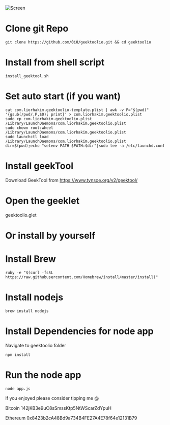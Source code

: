 ![Screen](https://i.imgur.com/hxY9ge8.png)



# Clone git Repo

    git clone https://github.com/0i0/geektoolio.git && cd geektoolio

# Install from shell script

	install_geektool.sh

# Set auto start (if you want) 
	cat com.liorhakim.geektoolio-template.plist | awk -v P="$(pwd)" '{gsub(/pwd/,P,$0); print}' > com.liorhakim.geektoolio.plist
	sudo cp com.liorhakim.geektoolio.plist /Library/LaunchDaemons/com.liorhakim.geektoolio.plist
	sudo chown root:wheel /Library/LaunchDaemons/com.liorhakim.geektoolio.plist
	sudo launchctl load  /Library/LaunchDaemons/com.liorhakim.geektoolio.plist
	dir=$(pwd);echo "setenv PATH $PATH:$dir"|sudo tee -a /etc/launchd.conf

# Install geekTool

Download GeekTool from https://www.tynsoe.org/v2/geektool/

# Open the geeklet

geektoolio.glet



# Or install by yourself

# Install Brew
		
    ruby -e "$(curl -fsSL https://raw.githubusercontent.com/Homebrew/install/master/install)"

# Install nodejs

    brew install nodejs

# Install Dependencies for node app

Navigate to geektoolio folder

    npm install

# Run the node app

	node app.js

If you enjoyed please consider tipping me @

Bitcoin 142jKB3e9uC8sSmssKtp5NtWScarZdYpuH

Ethereum ​0x8423b2cA48Bd9a734B4FE27A4E78f64e12131B79​

